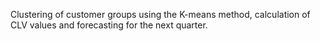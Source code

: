 Clustering of customer groups using the K-means method, calculation of CLV values and forecasting for the next quarter.

